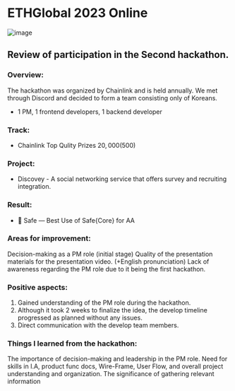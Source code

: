 # ETHGlobal 2023 Online

![image](https://github.com/Joseph-hackathon/hackathon/assets/144579614/61717b6a-2f0b-4bd0-b39b-ef528c9077e1)

## Review of participation in the Second hackathon.

### Overview:
The hackathon was organized by Chainlink and is held annually. 
We met through Discord and decided to form a team consisting only of Koreans.
- 1 PM, 1 frontend developers, 1 backend developer

### Track:
- Chainlink Top Qulity Prizes $20,000 ($500)

### Project:
- Discovey - A social networking service that offers survey and recruiting integration.

### Result:
- 🥉 Safe — Best Use of Safe{Core} for AA

### Areas for improvement:
Decision-making as a PM role (initial stage)
Quality of the presentation materials for the presentation video. (+English pronunciation)
Lack of awareness regarding the PM role due to it being the first hackathon.

### Positive aspects:
1) Gained understanding of the PM role during the hackathon.
2) Although it took 2 weeks to finalize the idea, the develop timeline progressed as planned without any issues.
3) Direct communication with the develop team members.

### Things I learned from the hackathon:
The importance of decision-making and leadership in the PM role.
Need for skills in I.A, product func docs, Wire-Frame, User Flow, and overall project understanding and organization.
The significance of gathering relevant information

